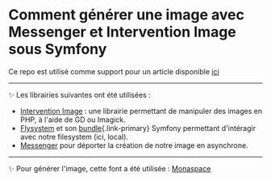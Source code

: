 # Comment générer une image avec Messenger et Intervention Image sous Symfony

Ce repo est utilisé comme support pour un article disponible [ici](https://nodelia.com/articles/comment-generer-image-intervention-image-messenger-symfony)

---

✨ Les librairies suivantes ont été utilisées : 
- [Intervention Image](https://github.com/Intervention/image) : une librairie permettant de manipuler des images en PHP, à l'aide de GD ou Imagick.
- [Flysystem](https://github.com/thephpleague/flysystem) et son [bundle](https://github.com/thephpleague/flysystem-bundle){.link-primary} Symfony permettant d'intéragir avec notre filesystem (ici, local).
- [Messenger](https://symfony.com/doc/current/messenger.html) pour déporter la création de notre image en asynchrone.

---

✨ Pour générer l'image, cette font a été utilisée : [Monaspace](https://github.com/githubnext/monaspace)